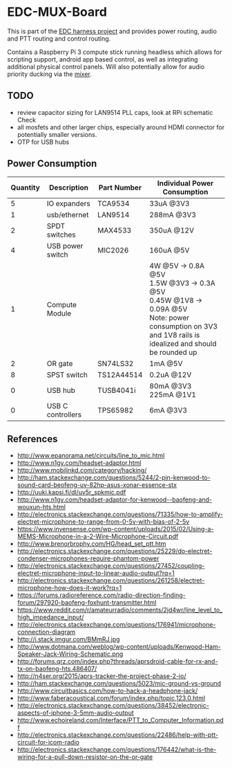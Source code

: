 # EDC-MUX-Board

This is part of the [EDC harness
project](https://github.com/sww1235/edc-harness) and provides power routing,
audio and PTT routing and control routing.

Contains a Raspberry Pi 3 compute stick running headless which allows for
scripting support, android app based control, as well as integrating additional
physical control panels. Will also potentially allow for audio priority ducking
via the [mixer](https://github.com/sww1235/portable-line-mixer).

## TODO

-   review capacitor sizing for LAN9514 PLL caps, look at RPi schematic Check
-   all mosfets and other larger chips, especially around HDMI connector for
potentially smaller versions.
-   OTP for USB hubs

## Power Consumption

|Quantity|Description|Part Number|Individual Power Consumption|
|--------|-----------|-----------|----------------------------|
|5|IO expanders|TCA9534|33uA @3V3|
|1|usb/ethernet|LAN9514|288mA @3V3|
|2|SPDT switches|MAX4533|350uA @12V|
|4|USB power switch|MIC2026|160uA @5V|
|1|Compute Module||4W @5V -> 0.8A @5V<br/> 1.5W @3V3 -> 0.3A @5V <br/> 0.45W @1V8 -> 0.09A @5V <br/> Note: power consumption on 3V3 and 1V8 rails is idealized and should be rounded up|
|2|OR gate|SN74LS32|1mA @5V|
|8|SPST switch|TS12A44514|0.2uA @12V|
|0|USB hub|TUSB4041i|80mA @3V3 <br/> 225mA @1V1|
|0|USB C controllers|TPS65982|6mA @3V3|


## References

-   <http://www.epanorama.net/circuits/line_to_mic.html>
-   <http://www.n1gy.com/headset-adaptor.html>
-   <http://www.mobilinkd.com/category/hacking/>
-   <http://ham.stackexchange.com/questions/5244/2-pin-kenwood-to-sound-card-beofeng-uv-82hp-asus-xonar-essence-stx>
-   <http://uuki.kapsi.fi/dl/uv5r_spkmic.pdf>
-   <http://www.n1gy.com/headset-adaptor-for-kenwood--baofeng-and-wouxun-hts.html>
-   <http://electronics.stackexchange.com/questions/71335/how-to-amplify-electret-microphone-to-range-from-0-5v-with-bias-of-2-5v>
-   <https://www.invensense.com/wp-content/uploads/2015/02/Using-a-MEMS-Microphone-in-a-2-Wire-Microphone-Circuit.pdf>
-   <http://www.brenorbrophy.com/HG/head_set_ptt.htm>
-   <http://electronics.stackexchange.com/questions/25229/do-electret-condenser-microphones-require-phantom-power>
-   <http://electronics.stackexchange.com/questions/27452/coupling-electret-microphone-input-to-linear-audio-output?rq=1>
-   <http://electronics.stackexchange.com/questions/261258/electret-microphone-how-does-it-work?rq=1>
-   <https://forums.radioreference.com/radio-direction-finding-forum/297920-baofeng-foxhunt-transmitter.html>
-   <https://www.reddit.com/r/amateurradio/comments/2jd4wr/line_level_to_high_impedance_input/>
-   <http://electronics.stackexchange.com/questions/176941/microphone-connection-diagram>
-   <http://i.stack.imgur.com/BMmRJ.jpg>
-   <http://www.dotmana.com/weblog/wp-content/uploads/Kenwood-Ham-Speaker-Jack-Wiring-Schematic.png>
-   <http://forums.qrz.com/index.php?threads/aprsdroid-cable-for-rx-and-tx-on-baofeng-hts.486407/>
-   <http://n4ser.org/2015/aprs-tracker-the-project-phase-2-io/>
-   <http://ham.stackexchange.com/questions/5023/mic-ground-vs-ground>
-   <http://www.circuitbasics.com/how-to-hack-a-headphone-jack/>
-   <http://www.faberacoustical.com/forum/index.php/topic,123.0.html>
-   <http://electronics.stackexchange.com/questions/38452/electronic-aspects-of-iphone-3-5mm-audio-output>
-   <http://www.echoireland.com/Interface/PTT_to_Computer_Information.pdf>
-   <http://electronics.stackexchange.com/questions/22486/help-with-ptt-circuit-for-icom-radio>
-   <http://electronics.stackexchange.com/questions/176442/what-is-the-wiring-for-a-pull-down-resistor-on-the-or-gate>
